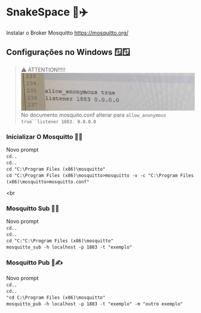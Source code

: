  # SnakeSpace  🐍✈️
Instalar o Broker Mosquitto https://mosquitto.org/

## Configurações no Windows 🪟🪟
>⚠️ ATTENTION!!!!! <br>
>![imagem](https://github.com/CobraCaninana/SpaceSnake/blob/main/imagen.jpeg)<br>
> No documento mosquito.conf alterar para `allow_anonymous true``listener 1883. 0.0.0.0`

### Inicializar O Mosquitto 🦟⏰
Novo prompt
<br> `cd..`
<br> `cd..`
<br>`cd "C:\Program Files (x86)\mosquitto"`
<br>`cd "C:\Program Files (x86)\mosquitto>mosquitto -v -c "C:\Program Files (x86)\mosquitto>mosquitto.conf"`

<br
 
### Mosquitto Sub 🦟🙆
Novo prompt
<br> `cd..`
<br> `cd..`
<br> `cd "C:"C:\Program Files (x86)\mosquitto"`
<br> `mosquitto_sub -h localhost -p 1883 -t "exemplo"`
<br>

### Mosquitto Pub 🦟✍️
Novo prompt
<br> `cd..`
<br> `cd..`
<br> `"cd C:\Program Files (x86)\mosquitto"`
<br> `mosquitto_pub -h localhost -p 1883 -t "exemplo" -m "outro exemplo"`

